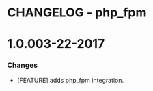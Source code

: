 # CHANGELOG - php_fpm

1.0.003-22-2017
==================

### Changes

* [FEATURE] adds php_fpm integration.
